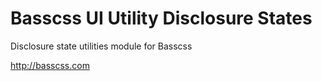 # Basscss UI Utility Disclosure States

Disclosure state utilities module for Basscss

http://basscss.com


